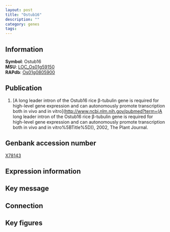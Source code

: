 ```yaml
---
layout: post
title: "Ostub16"
description: ""
category: genes
tags: 
---
```


## Information
__Symbol__: Ostub16  
__MSU__: [LOC_Os01g59150](http://rice.plantbiology.msu.edu/cgi-bin/ORF_infopage.cgi?orf=LOC_Os01g59150)  
__RAPdb__: [Os01g0805900](http://rapdb.dna.affrc.go.jp/viewer/gbrowse_details/irgsp1?name=Os01g0805900)  

## Publication
1. [A long leader intron of the Ostub16 rice β-tubulin gene is required for high-level gene expression and can autonomously promote transcription both in vivo and in vitro](http://www.ncbi.nlm.nih.gov/pubmed?term=(A long leader intron of the Ostub16 rice β-tubulin gene is required for high-level gene expression and can autonomously promote transcription both in vivo and in vitro%5BTitle%5D)), 2002, The Plant Journal.

## Genbank accession number
[X78143](http://www.ncbi.nlm.nih.gov/nuccore/X78143)

## Expression information

## Key message

## Connection

## Key figures


